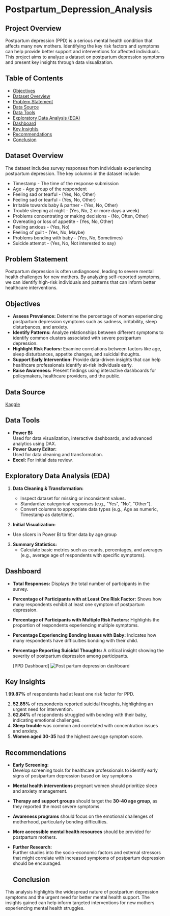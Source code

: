 # Postpartum_Depression_Analysis


## Project Overview
Postpartum depression (PPD) is a serious mental health condition that affects many new mothers. Identifying the key risk factors and symptoms can help provide better support and interventions for affected individuals. This project aims to analyze a dataset on postpartum depression symptoms and present key insights through data visualization.

## Table of Contents

- [Objectives](#objectives)
- [Dataset Overview](#dataset-overview)
- [Problem Statement](#problem-statement)
- [ Data Source](#data-source)
-  [ Data Tools](#data-tools)
- [Exploratory Data Analysis (EDA)](#exploratory-data-analysis-eda)
- [Dashboard](#dashboard)
- [Key Insights](#key-insights)
- [Recommendations](#recommendations)
- [Conclusion](#conclusion)


## Dataset Overview
The dataset includes survey responses from individuals experiencing postpartum depression. The key columns in the dataset include:
- Timestamp - The time of the response submission
- Age - Age group of the respondent
- Feeling sad or tearful - (Yes, No, Other)
- Feeling sad or tearful - (Yes, No, Other)
- Irritable towards baby & partner - (Yes, No, Other)
- Trouble sleeping at night - (Yes, No, 2 or more days a week)
- Problems concentrating or making decisions - (No, Often, Other)
- Overeating or loss of appetite - (Yes, No, Other)
- Feeling anxious - (Yes, No)
- Feeling of guilt - (Yes, No, Maybe)
- Problems bonding with baby - (Yes, No, Sometimes)
- Suicide attempt - (Yes, No, Not interested to say)

## Problem Statement
Postpartum depression is often undiagnosed, leading to severe mental health challenges for new mothers. By analyzing self-reported symptoms, we can identify high-risk individuals and patterns that can inform better healthcare interventions.


## Objectives

- **Assess Prevalence:** Determine the percentage of women experiencing postpartum depression symptoms such as sadness, irritability, sleep disturbances, and anxiety.
- **Identify Patterns:** Analyze relationships between different symptoms to identify common clusters associated with severe postpartum depression.
- **Highlight Risk Factors:** Examine correlations between factors like age, sleep disturbances, appetite changes, and suicidal thoughts.
- **Support Early Intervention:** Provide data-driven insights that can help healthcare professionals identify at-risk individuals early.
- **Raise Awareness:** Present findings using interactive dashboards for policymakers, healthcare providers, and the public.


## Data Source
[Kaggle](https://www.kaggle.com/code/mpwolke/postpartum-depression/input)


## Data Tools

- **Power BI:**  
  Used for data visualization, interactive dashboards, and advanced analytics using DAX.
- **Power Query Editor:**  
  Used for data cleaning and transformation.
- **Excel:**
  For initial data review.

## Exploratory Data Analysis (EDA)

1. **Data Cleaning & Transformation:**
   - Inspect dataset for missing or inconsistent values.
   - Standardize categorical responses (e.g., "Yes", "No", "Other").
   - Convert columns to appropriate data types (e.g., Age as numeric, Timestamp as date/time).

2. **Initial Visualization:**
 - Use slicers in Power BI to filter data by age group 

3. **Summary Statistics:**
   - Calculate basic metrics such as counts, percentages, and averages (e.g., average age of respondents with specific symptoms).
  
## Dashboard
- **Total Responses:** Displays the total number of participants in the survey.
- **Percentage of Participants with at Least One Risk Factor:** Shows how many respondents exhibit at least one symptom of postpartum depression.
- **Percentage of Participants with Multiple Risk Factors:** Highlights the proportion of respondents experiencing multiple symptoms.
- **Percentage Experiencing Bonding Issues with Baby:** Indicates how many respondents have difficulties bonding with their child.
- **Percentage Reporting Suicidal Thoughts:** A critical insight showing the severity of postpartum depression among participants.

  [PPD Dashboard] 
![Post partum depression dashboard](https://github.com/user-attachments/assets/61782808-c738-40e1-8573-4817beb2acd1)

## Key Insights
1.**99.87%** of respondents had at least one risk factor for PPD.

2. **52.85%** of respondents reported suicidal thoughts, highlighting an urgent need for intervention.
3. **62.84%** of respondents struggled with bonding with their baby, indicating emotional challenges.
4. **Sleep trouble** was common and correlated with concentration issues and anxiety.
5. **Women aged 30-35** had the highest average symptom score.


## Recommendations
- **Early Screening:**  
  Develop screening tools for healthcare professionals to identify early signs of postpartum depression based on key symptoms
- **Mental health interventions** pregnant women should prioritize sleep and anxiety management.
- **Therapy and support groups** should target the **30-40 age group**, as they reported the most severe symptoms.
- **Awareness programs** should focus on the emotional challenges of motherhood, particularly bonding difficulties.
- **More accessible mental health resources** should be provided for postpartum mothers.

- **Further Research:**  
  Further studies into the socio-economic factors and external stressors that might correlate with increased symptoms of postpartum depression should be encouraged.

   ## Conclusion

This analysis highlights the widespread nature of postpartum depression symptoms and the urgent need for better mental health support. The insights gained can help inform targeted interventions for new mothers experiencing mental health struggles.



